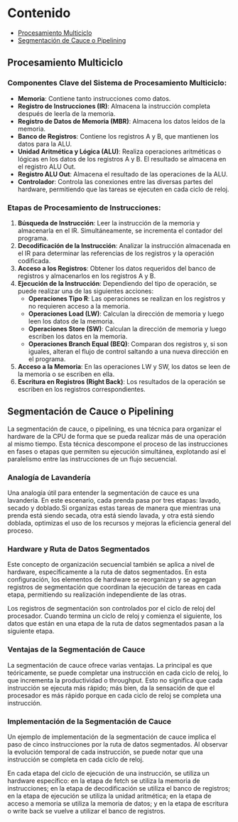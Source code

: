 # Contenido

- [Procesamiento Multiciclo](#procesamiento-multiciclo)
- [Segmentación de Cauce o Pipelining](#segmentacion-de-cauce)

## Procesamiento Multiciclo

### Componentes Clave del Sistema de Procesamiento Multiciclo:

- **Memoria**: Contiene tanto instrucciones como datos.
- **Registro de Instrucciones (IR)**: Almacena la instrucción completa después de leerla de la memoria.
- **Registro de Datos de Memoria (MBR)**: Almacena los datos leídos de la memoria.
- **Banco de Registros**: Contiene los registros A y B, que mantienen los datos para la ALU.
- **Unidad Aritmética y Lógica (ALU)**: Realiza operaciones aritméticas o lógicas en los datos de los registros A y B. El resultado se almacena en el registro ALU Out.
- **Registro ALU Out**: Almacena el resultado de las operaciones de la ALU.
- **Controlador**: Controla las conexiones entre las diversas partes del hardware, permitiendo que las tareas se ejecuten en cada ciclo de reloj.

### Etapas de Procesamiento de Instrucciones:

1. **Búsqueda de Instrucción**: Leer la instrucción de la memoria y almacenarla en el IR. Simultáneamente, se incrementa el contador del programa.
2. **Decodificación de la Instrucción**: Analizar la instrucción almacenada en el IR para determinar las referencias de los registros y la operación codificada.
3. **Acceso a los Registros**: Obtener los datos requeridos del banco de registros y almacenarlos en los registros A y B.
4. **Ejecución de la Instrucción**: Dependiendo del tipo de operación, se puede realizar una de las siguientes acciones:
    - **Operaciones Tipo R**: Las operaciones se realizan en los registros y no requieren acceso a la memoria.
    - **Operaciones Load (LW)**: Calculan la dirección de memoria y luego leen los datos de la memoria.
    - **Operaciones Store (SW)**: Calculan la dirección de memoria y luego escriben los datos en la memoria.
    - **Operaciones Branch Equal (BEQ)**: Comparan dos registros y, si son iguales, alteran el flujo de control saltando a una nueva dirección en el programa.
5. **Acceso a la Memoria**: En las operaciones LW y SW, los datos se leen de la memoria o se escriben en ella.
6. **Escritura en Registros (Right Back)**: Los resultados de la operación se escriben en los registros correspondientes.

## Segmentación de Cauce o Pipelining

La segmentación de cauce, o pipelining, es una técnica para organizar el hardware de la CPU de forma que se pueda realizar más de una operación al mismo tiempo. Esta técnica descompone el proceso de las instrucciones en fases o etapas que permiten su ejecución simultánea, explotando así el paralelismo entre las instrucciones de un flujo secuencial.

### Analogía de Lavandería

Una analogía útil para entender la segmentación de cauce es una lavandería. En este escenario, cada prenda pasa por tres etapas: lavado, secado y doblado.Si organizas estas tareas de manera que mientras una prenda está siendo secada, otra está siendo lavada, y otra está siendo doblada, optimizas el uso de los recursos y mejoras la eficiencia general del proceso.

### Hardware y Ruta de Datos Segmentados

Este concepto de organización secuencial también se aplica a nivel de hardware, específicamente a la ruta de datos segmentados. En esta configuración, los elementos de hardware se reorganizan y se agregan registros de segmentación que coordinan la ejecución de tareas en cada etapa, permitiendo su realización independiente de las otras.

Los registros de segmentación son controlados por el ciclo de reloj del procesador. Cuando termina un ciclo de reloj y comienza el siguiente, los datos que están en una etapa de la ruta de datos segmentados pasan a la siguiente etapa.

### Ventajas de la Segmentación de Cauce

La segmentación de cauce ofrece varias ventajas. La principal es que teóricamente, se puede completar una instrucción en cada ciclo de reloj, lo que incrementa la productividad o throughput. Esto no significa que cada instrucción se ejecuta más rápido; más bien, da la sensación de que el procesador es más rápido porque en cada ciclo de reloj se completa una instrucción.

### Implementación de la Segmentación de Cauce

Un ejemplo de implementación de la segmentación de cauce implica el paso de cinco instrucciones por la ruta de datos segmentados. Al observar la evolución temporal de cada instrucción, se puede notar que una instrucción se completa en cada ciclo de reloj.

En cada etapa del ciclo de ejecución de una instrucción, se utiliza un hardware específico: en la etapa de fetch se utiliza la memoria de instrucciones; en la etapa de decodificación se utiliza el banco de registros; en la etapa de ejecución se utiliza la unidad aritmética; en la etapa de acceso a memoria se utiliza la memoria de datos; y en la etapa de escritura o write back se vuelve a utilizar el banco de registros.

